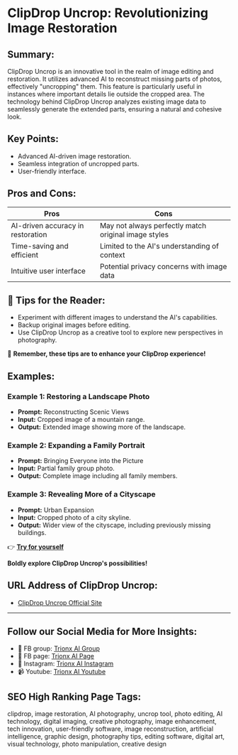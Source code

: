 

# ClipDrop Uncrop: Revolutionizing Image Restoration

## Summary:
ClipDrop Uncrop is an innovative tool in the realm of image editing and restoration. It utilizes advanced AI to reconstruct missing parts of photos, effectively "uncropping" them. This feature is particularly useful in instances where important details lie outside the cropped area. The technology behind ClipDrop Uncrop analyzes existing image data to seamlessly generate the extended parts, ensuring a natural and cohesive look.

## Key Points:
- Advanced AI-driven image restoration.
- Seamless integration of uncropped parts.
- User-friendly interface.

## Pros and Cons:

| Pros                              | Cons                              |
|-----------------------------------|-----------------------------------|
| AI-driven accuracy in restoration | May not always perfectly match original image styles |
| Time-saving and efficient         | Limited to the AI's understanding of context |
| Intuitive user interface          | Potential privacy concerns with image data |

## 🌟 Tips for the Reader:
- Experiment with different images to understand the AI's capabilities.
- Backup original images before editing.
- Use ClipDrop Uncrop as a creative tool to explore new perspectives in photography.
  
🔵 **Remember, these tips are to enhance your ClipDrop experience!**

## Examples:

### Example 1: Restoring a Landscape Photo
- **Prompt:** Reconstructing Scenic Views
- **Input:** Cropped image of a mountain range.
- **Output:** Extended image showing more of the landscape.

### Example 2: Expanding a Family Portrait
- **Prompt:** Bringing Everyone into the Picture
- **Input:** Partial family group photo.
- **Output:** Complete image including all family members.

### Example 3: Revealing More of a Cityscape
- **Prompt:** Urban Expansion
- **Input:** Cropped photo of a city skyline.
- **Output:** Wider view of the cityscape, including previously missing buildings.

👉 **[Try for yourself](<insert-your-url-here>)**

**Boldly explore ClipDrop Uncrop's possibilities!**

## URL Address of ClipDrop Uncrop:
- [ClipDrop Uncrop Official Site](<insert-your-url-here>)

---

## Follow our Social Media for More Insights:

- 📘 FB group: [Trionx AI Group](https://www.facebook.com/groups/trionxai)
- 📖 FB page: [Trionx AI Page](https://www.facebook.com/ai.trionxai)
- 📸 Instagram: [Trionx AI Instagram](https://www.instagram.com/trionxai/)
- 📹 Youtube: [Trionx AI Youtube](https://www.youtube.com/@robotdocs/)

## SEO High Ranking Page Tags:
clipdrop, image restoration, AI photography, uncrop tool, photo editing, AI technology, digital imaging, creative photography, image enhancement, tech innovation, user-friendly software, image reconstruction, artificial intelligence, graphic design, photography tips, editing software, digital art, visual technology, photo manipulation, creative design



